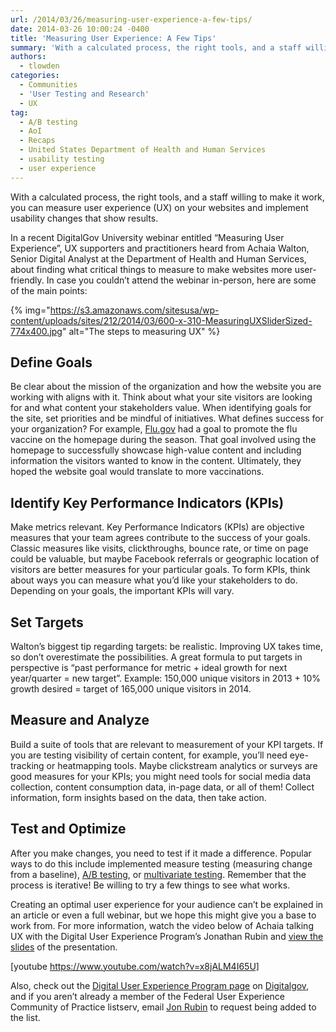 ```yaml
---
url: /2014/03/26/measuring-user-experience-a-few-tips/
date: 2014-03-26 10:00:24 -0400
title: 'Measuring User Experience: A Few Tips'
summary: 'With a calculated process, the right tools, and a staff willing to make it work, you can measure user experience (UX) on your websites and implement usability changes that show results. In a recent DigitalGov University webinar entitled &ldquo;Measuring User Experience&rdquo;, UX supporters and practitioners heard from Achaia Walton, Senior Digital Analyst at the Department'
authors:
  - tlowden
categories:
  - Communities
  - 'User Testing and Research'
  - UX
tag:
  - A/B testing
  - AoI
  - Recaps
  - United States Department of Health and Human Services
  - usability testing
  - user experience
---
```


With a calculated process, the right tools, and a staff willing to make it work, you can measure user experience (UX) on your websites and implement usability changes that show results.

In a recent DigitalGov University webinar entitled “Measuring User Experience”, UX supporters and practitioners heard from Achaia Walton, Senior Digital Analyst at the Department of Health and Human Services, about finding what critical things to measure to make websites more user-friendly. In case you couldn’t attend the webinar in-person, here are some of the main points:

{% img="https://s3.amazonaws.com/sitesusa/wp-content/uploads/sites/212/2014/03/600-x-310-MeasuringUXSliderSized-774x400.jpg" alt="The steps to measuring UX" %}

## Define Goals

Be clear about the mission of the organization and how the website you are working with aligns with it. Think about what your site visitors are looking for and what content your stakeholders value. When identifying goals for the site, set priorities and be mindful of initiatives. What defines success for your organization? For example, <a href="http://www.flu.gov/" target="_blank">Flu.gov</a> had a goal to promote the flu vaccine on the homepage during the season. That goal involved using the homepage to successfully showcase high-value content and including information the visitors wanted to know in the content. Ultimately, they hoped the website goal would translate to more vaccinations.

## Identify Key Performance Indicators (KPIs)

Make metrics relevant. Key Performance Indicators (KPIs) are objective measures that your team agrees contribute to the success of your goals. Classic measures like visits, clickthroughs, bounce rate, or time on page could be valuable, but maybe Facebook referrals or geographic location of visitors are better measures for your particular goals. To form KPIs, think about ways you can measure what you’d like your stakeholders to do. Depending on your goals, the important KPIs will vary.

## Set Targets

Walton’s biggest tip regarding targets: be realistic. Improving UX takes time, so don’t overestimate the possibilities. A great formula to put targets in perspective is “past performance for metric + ideal growth for next year/quarter = new target”. Example: 150,000 unique visitors in 2013 + 10% growth desired = target of 165,000 unique visitors in 2014.

## Measure and Analyze

Build a suite of tools that are relevant to measurement of your KPI targets. If you are testing visibility of certain content, for example, you’ll need eye-tracking or heatmapping tools. Maybe clickstream analytics or surveys are good measures for your KPIs; you might need tools for social media data collection, content consumption data, in-page data, or all of them! Collect information, form insights based on the data, then take action.

## Test and Optimize

After you make changes, you need to test if it made a difference. Popular ways to do this include implemented measure testing (measuring change from a baseline), <a href="http://en.wikipedia.org/wiki/A/B_testing" target="_blank">A/B testing</a>, or <a href="http://en.wikipedia.org/wiki/Multivariate_testing" target="_blank">multivariate testing</a>. Remember that the process is iterative! Be willing to try a few things to see what works.

Creating an optimal user experience for your audience can’t be explained in an article or even a full webinar, but we hope this might give you a base to work from. For more information, watch the video below of Achaia talking UX with the Digital User Experience Program’s Jonathan Rubin and <a href="http://bit.ly/uxmeasuredeck" target="_blank">view the slides</a> of the presentation.

[youtube https://www.youtube.com/watch?v=x8jALM4I65U]

Also, check out the <a href="https://www.WHATEVER/resources/user-experience-program/" target="_blank">Digital User Experience Program page</a> on <a href="http://WHATEVER" target="_blank">Digitalgov</a>, and if you aren’t already a member of the Federal User Experience Community of Practice listserv, email [Jon Rubin](mailto:jonathan.rubin@cfpb.gov) to request being added to the list.